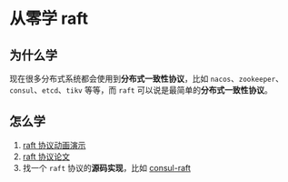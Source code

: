 # 从零学 raft


## 为什么学

现在很多分布式系统都会使用到**分布式一致性协议**，比如 `nacos`、`zookeeper`、`consul`、`etcd`、`tikv` 等等，而 `raft` 可以说是最简单的**分布式一致性协议**。


## 怎么学

1. [raft 协议动画演示](http://www.kailing.pub/raft/index.html)
2. [raft 协议论文](https://github.com/maemual/raft-zh_cn)
3. 找一个 `raft` 协议的**源码实现**，比如 [consul-raft](https://github.com/hashicorp/raft)
